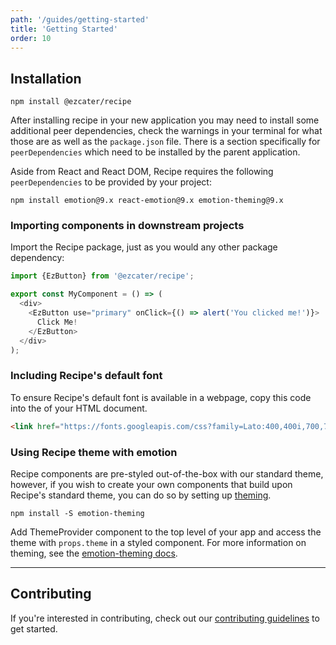 ```yaml
---
path: '/guides/getting-started'
title: 'Getting Started'
order: 10
---
```


## Installation

```term
npm install @ezcater/recipe
```

After installing recipe in your new application you may need to install some additional peer dependencies, check the warnings in your terminal for what those are as well as the `package.json` file. There is a section specifically for `peerDependencies` which need to be installed by the parent application.

Aside from React and React DOM, Recipe requires the following `peerDependencies` to be provided by your project:

```term
npm install emotion@9.x react-emotion@9.x emotion-theming@9.x
```

### Importing components in downstream projects

Import the Recipe package, just as you would any other package dependency:

```js
import {EzButton} from '@ezcater/recipe';

export const MyComponent = () => (
  <div>
    <EzButton use="primary" onClick={() => alert('You clicked me!')}>
      Click Me!
    </EzButton>
  </div>
);
```

### Including Recipe's default font

To ensure Recipe's default font is available in a webpage, copy this code into the <head> of your HTML document.

```html
<link href="https://fonts.googleapis.com/css?family=Lato:400,400i,700,700i" rel="stylesheet" />
```

### Using Recipe theme with emotion

Recipe components are pre-styled out-of-the-box with our standard theme, however, if you wish to create your own components that build upon Recipe's standard theme, you can do so by setting up [theming](https://emotion.sh/docs/theming).

```term
npm install -S emotion-theming
```

Add ThemeProvider component to the top level of your app and access the theme with `props.theme` in a styled component. For more information on theming, see the [emotion-theming docs](https://emotion.sh/docs/emotion-theming).

---

## Contributing

If you're interested in contributing, check out our [contributing guidelines](/guides/contributing) to get started.
